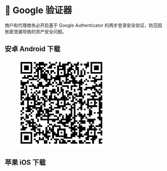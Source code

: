 # 🔑 Google 验证器

商户和代理商务必开启基于 Google Authenticator 的两步登录安全验证，防范因账密泄漏导致的资产安全问题。



## 安卓 Android 下载

<div align="left">

<figure><img src="../.gitbook/assets/1_993132544_171_86_3_722859662_589b63b6eb189ae6b5eca186f1a9dffe.png" alt=""><figcaption></figcaption></figure>

</div>

## 苹果 iOS 下载

<img src="https://web.upay.ink/authenticator-ios.png" alt="" data-size="original">

